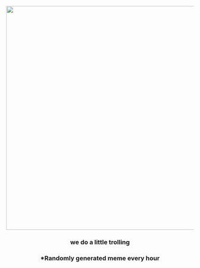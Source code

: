 <p align="center">
        <img src="https://i.redd.it/08nupmmjlvq81.gif" width="600" height="600">
        </p>
        <h3 align="center">we do a little trolling</h3>
        <h3 align="center">*Randomly generated meme every hour</h3>
    